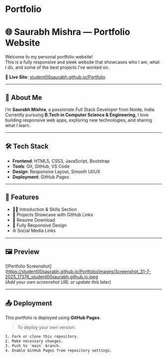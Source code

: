 # Portfolio
# 🌐 Saurabh Mishra — Portfolio Website

Welcome to my personal portfolio website!  
This is a fully responsive and sleek website that showcases who I am, what I do, and some of the best projects I’ve worked on.

🔗 **Live Site**: [student00saurabh.github.io/Portfolio](https://student00saurabh.github.io/Portfolio/)

---

## 📌 About Me

I’m **Saurabh Mishra**, a passionate Full Stack Developer from Noida, India.  
Currently pursuing **B.Tech in Computer Science & Engineering**, I love building responsive web apps, exploring new technologies, and sharing what I learn.

---

## 🛠️ Tech Stack

- **Frontend**: HTML5, CSS3, JavaScript, Bootstrap  
- **Tools**: Git, GitHub, VS Code  
- **Design**: Responsive Layout, Smooth UI/UX  
- **Deployment**: GitHub Pages

---

## 📁 Features

- 🧑‍💼 Introduction & Skills Section  
- 🧰 Projects Showcase with GitHub Links  
- 🎯 Resume Download  
- 📱 Fully Responsive Design  
- 🌐 Social Media Links

---

## 🖼️ Preview

![Portfolio Screenshot](https://student00saurabh.github.io/Portfolio/images/Screenshot_31-7-2025_17376_student00saurabh.github.io.jpeg  
*(Add your own screenshot URL or update this later)*

---

## 📤 Deployment

This portfolio is deployed using **GitHub Pages**.

> To deploy your own version:
```bash
1. Fork or clone this repository.
2. Make necessary changes.
3. Push to `main` branch.
4. Enable GitHub Pages from repository settings.
